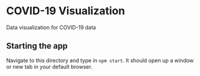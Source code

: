 # COVID-19 Visualization

Data visualization for COVID-19 data

## Starting the app

Navigate to this directory and type in `npm start`. It should open up a window or new tab in your default browser.
